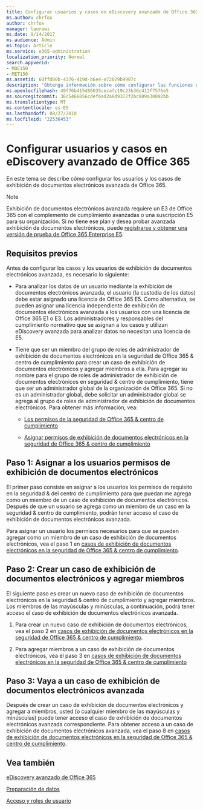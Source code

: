 ```yaml
---
title: Configurar usuarios y casos en eDiscovery avanzado de Office 365
ms.author: chrfox
author: chrfox
manager: laurawi
ms.date: 9/14/2017
ms.audience: Admin
ms.topic: article
ms.service: o365-administration
localization_priority: Normal
search.appverid:
- MOE150
- MET150
ms.assetid: 60ffd80b-4376-419d-b6e4-a72029b9907c
description: 'Obtenga información sobre cómo configurar las funciones de usuario, crear casos y asignar a usuarios a los casos de exhibición de documentos electrónicos avanzada de Office 365.  '
ms.openlocfilehash: 49f76b415d86035cecafc19c23b36c413f7576e5
ms.sourcegitcommit: 36c5466056cdef6ad2a8d9372f2bc009a30892bb
ms.translationtype: MT
ms.contentlocale: es-ES
ms.lasthandoff: 08/27/2018
ms.locfileid: "22536453"
---
```

# <a name="set-up-users-and-cases-in-office-365-advanced-ediscovery"></a>Configurar usuarios y casos en eDiscovery avanzado de Office 365

En este tema se describe cómo configurar los usuarios y los casos de exhibición de documentos electrónicos avanzada de Office 365.
  
> [!NOTE]
> Exhibición de documentos electrónicos avanzada requiere un E3 de Office 365 con el complemento de cumplimiento avanzadas o una suscripción E5 para su organización. Si no tiene ese plan y desea probar avanzada exhibición de documentos electrónicos, puede [registrarse y obtener una versión de prueba de Office 365 Enterprise E5](https://go.microsoft.com/fwlink/p/?LinkID=698279). 
  
## <a name="prerequisites"></a>Requisitos previos

Antes de configurar los casos y los usuarios de exhibición de documentos electrónicos avanzada, es necesario lo siguiente:
  
- Para analizar los datos de un usuario mediante la exhibición de documentos electrónicos avanzada, el usuario (la custodia de los datos) debe estar asignado una licencia de Office 365 E5. Como alternativa, se pueden asignar una licencia independiente de exhibición de documentos electrónicos avanzada a los usuarios con una licencia de Office 365 E1 o E3. Los administradores y responsables del cumplimiento normativo que se asignan a los casos y utilizan eDiscovery avanzada para analizar datos no necesitan una licencia de E5. 
    
- Tiene que ser un miembro del grupo de roles de administrador de exhibición de documentos electrónicos en la seguridad de Office 365 &amp; centro de cumplimiento para crear un caso de exhibición de documentos electrónicos y agregar miembros a ella. Para agregar su nombre para el grupo de roles de administrador de exhibición de documentos electrónicos en seguridad &amp; centro de cumplimiento, tiene que ser un administrador global de la organización de Office 365. Si no es un administrador global, debe solicitar un administrador global se agrega al grupo de roles de administrador de exhibición de documentos electrónicos. Para obtener más información, vea:
    
  - [Los permisos de la seguridad de Office 365 &amp; centro de cumplimiento](permissions-in-the-security-and-compliance-center.md)
    
  - [Asignar permisos de exhibición de documentos electrónicos en la seguridad de Office 365 &amp; centro de cumplimiento](assign-ediscovery-permissions.md)
    
## <a name="step-1-assign-users-ediscovery-permissions"></a>Paso 1: Asignar a los usuarios permisos de exhibición de documentos electrónicos

El primer paso consiste en asignar a los usuarios los permisos de requisito en la seguridad &amp; del centro de cumplimiento para que puedan me agrega como un miembro de un caso de exhibición de documentos electrónicos. Después de que un usuario se agrega como un miembro de un caso en la seguridad &amp; centro de cumplimiento, podrán tener acceso el caso de exhibición de documentos electrónicos avanzada.
  
Para asignar un usuario los permisos necesarios para que se pueden agregar como un miembro de un caso de exhibición de documentos electrónicos, vea el paso 1 en [casos de exhibición de documentos electrónicos en la seguridad de Office 365 &amp; centro de cumplimiento](ediscovery-cases.md#step-1-assign-ediscovery-permissions-to-potential-case-members).
  
## <a name="step-2-create-an-ediscovery-case-and-add-members"></a>Paso 2: Crear un caso de exhibición de documentos electrónicos y agregar miembros

El siguiente paso es crear un nuevo caso de exhibición de documentos electrónicos en la seguridad &amp; centro de cumplimiento y agregar miembros. Los miembros de las mayúsculas y minúsculas, a continuación, podrá tener acceso el caso de exhibición de documentos electrónicos avanzada.
  
1. Para crear un nuevo caso de exhibición de documentos electrónicos, vea el paso 2 en [casos de exhibición de documentos electrónicos en la seguridad de Office 365 &amp; centro de cumplimiento](ediscovery-cases.md#step-2-create-a-new-case).
    
2. Para agregar miembros a un caso de exhibición de documentos electrónicos, vea el paso 3 en [casos de exhibición de documentos electrónicos en la seguridad de Office 365 &amp; centro de cumplimiento](ediscovery-cases.md#step-3-add-members-to-a-case)
    
## <a name="step-3-go-a-case-in-advanced-ediscovery"></a>Paso 3: Vaya a un caso de exhibición de documentos electrónicos avanzada

Después de crear un caso de exhibición de documentos electrónicos y agregar a miembros, usted (o cualquier miembro de las mayúsculas y minúsculas) puede tener acceso el caso de exhibición de documentos electrónicos avanzada correspondiente. Para obtener acceso a un caso de exhibición de documentos electrónicos avanzada, vea el paso 8 en [casos de exhibición de documentos electrónicos en la seguridad de Office 365 &amp; centro de cumplimiento](ediscovery-cases.md#step-8-go-to-the-case-in-advanced-ediscovery).
  
## <a name="see-also"></a>Vea también

[eDiscovery avanzado de Office 365](office-365-advanced-ediscovery.md)
  
[Preparación de datos](prepare-data-for-advanced-ediscovery.md)
  
[Acceso y roles de usuario](user-roles-and-access-in-advanced-ediscovery.md)

